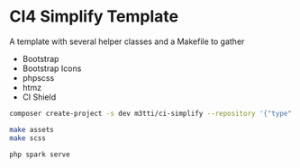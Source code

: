 # CI4 Simplify Template
A template with several helper classes and a Makefile to gather 
- Bootstrap
- Bootstrap Icons
- phpscss
- htmz
- CI Shield

```bash
composer create-project -s dev m3tti/ci-simplify --repository '{"type":"vcs","url":"https://github.com/m3tti/ci-simplify"}' <project_name>

make assets
make scss

php spark serve
```
